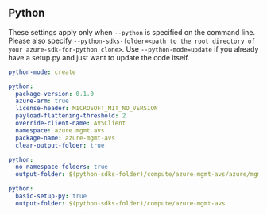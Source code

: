 ## Python

These settings apply only when `--python` is specified on the command line.
Please also specify `--python-sdks-folder=<path to the root directory of your azure-sdk-for-python clone>`.
Use `--python-mode=update` if you already have a setup.py and just want to update the code itself.

```yaml $(python)
python-mode: create

python:
  package-version: 0.1.0
  azure-arm: true
  license-header: MICROSOFT_MIT_NO_VERSION
  payload-flattening-threshold: 2
  override-client-name: AVSClient
  namespace: azure.mgmt.avs
  package-name: azure-mgmt-avs
  clear-output-folder: true
```
``` yaml $(python) && $(python-mode) == 'update'
python:
  no-namespace-folders: true
  output-folder: $(python-sdks-folder)/compute/azure-mgmt-avs/azure/mgmt/avs
```
``` yaml $(python) && $(python-mode) == 'create'
python:
  basic-setup-py: true
  output-folder: $(python-sdks-folder)/compute/azure-mgmt-avs
```

